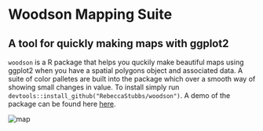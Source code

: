 # Woodson Mapping Suite  

## A tool for quickly making maps with ggplot2  

`woodson` is a R package that helps you quckily make beautiful maps using
ggplot2 when you have a spatial polygons object and associated data.
A suite of color palletes are built into the package which over a smooth
way of showing small changes in value. To install simply run
`devtools::install_github("RebeccaStubbs/woodson")`. A demo of the 
package can be found here 
[here](https://rpubs.com/BeccaStubbs/introduction_to_woodson_mapping_suite).  

![map](http://i.imgur.com/6dJRZ5n.png)


